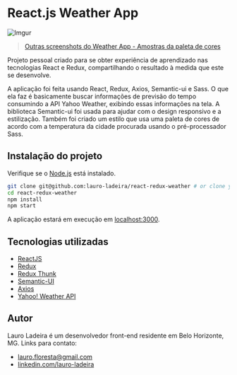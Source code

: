 # React.js Weather App

![Imgur](https://i.imgur.com/qbh4aEz.jpg)

> [Outras screenshots do Weather App - Amostras da paleta de cores](https://imgur.com/a/Zi4ahEc)

Projeto pessoal criado para se obter experiência de aprendizado nas tecnologias React e Redux, compartilhando o resultado à medida que este se desenvolve.

A aplicação foi feita usando React, Redux, Axios, Semantic-ui e Sass. O que ela faz é basicamente buscar informações de previsão do tempo consumindo a API Yahoo Weather, exibindo essas informações na tela. A biblioteca Semantic-ui foi usada para ajudar com o design responsivo e a estilização. Também foi criado um estilo que usa uma paleta de cores de acordo com a temperatura da cidade procurada usando o pré-processador Sass.


## Instalação do projeto

Verifique se o [Node.js](http://nodejs.org/) está instalado.

```sh
git clone git@github.com:lauro-ladeira/react-redux-weather # or clone your own fork
cd react-redux-weather
npm install
npm start
```
A aplicação estará em execução em [localhost:3000](http://localhost:3000/).

## Tecnologias utilizadas

* [ReactJS](https://github.com/facebook/react/)
* [Redux](https://github.com/reduxjs/redux)
* [Redux Thunk](https://github.com/reduxjs/redux-thunk)
* [Semantic-UI](https://github.com/Semantic-Org/Semantic-UI)
* [Axios](https://github.com/axios/axios)
* [Yahoo! Weather API](https://developer.yahoo.com/weather/?guccounter=1)


## Autor

Lauro Ladeira é um desenvolvedor front-end residente em Belo Horizonte, MG. Links para contato:

* lauro.floresta@gmail.com
* [linkedin.com/lauro-ladeira](https://www.linkedin.com/in/lauro-ladeira/)
